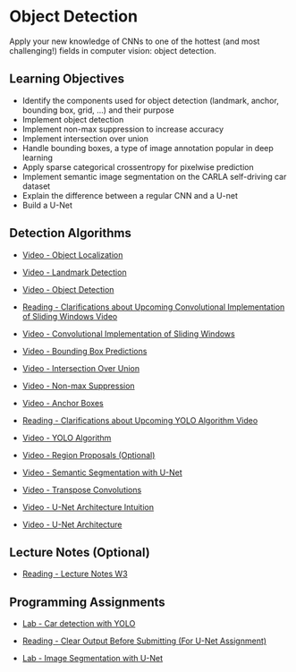# Object Detection

Apply your new knowledge of CNNs to one of the hottest (and most challenging!) fields in computer vision: object detection.

## Learning Objectives

- Identify the components used for object detection (landmark, anchor, bounding box, grid, ...) and their purpose
- Implement object detection
- Implement non-max suppression to increase accuracy
- Implement intersection over union
- Handle bounding boxes, a type of image annotation popular in deep learning
- Apply sparse categorical crossentropy for pixelwise prediction
- Implement semantic image segmentation on the CARLA self-driving car dataset
- Explain the difference between a regular CNN and a U-net
- Build a U-Net

## Detection Algorithms

- [Video - Object Localization](https://www.coursera.org/learn/convolutional-neural-networks/lecture/nEeJM/object-localization)

- [Video - Landmark Detection](https://www.coursera.org/learn/convolutional-neural-networks/lecture/OkD3X/landmark-detection)

- [Video - Object Detection](https://www.coursera.org/learn/convolutional-neural-networks/lecture/VgyWR/object-detection)

- [Reading - Clarifications about Upcoming Convolutional Implementation of Sliding Windows Video](https://www.coursera.org/learn/convolutional-neural-networks/supplement/lk021/clarifications-about-upcoming-convolutional-implementation-of-sliding-windows)

- [Video - Convolutional Implementation of Sliding Windows](https://www.coursera.org/learn/convolutional-neural-networks/lecture/6UnU4/convolutional-implementation-of-sliding-windows)

- [Video - Bounding Box Predictions](https://www.coursera.org/learn/convolutional-neural-networks/lecture/9EcTO/bounding-box-predictions)

- [Video - Intersection Over Union](https://www.coursera.org/learn/convolutional-neural-networks/lecture/p9gxz/intersection-over-union)

- [Video - Non-max Suppression](https://www.coursera.org/learn/convolutional-neural-networks/lecture/dvrjH/non-max-suppression)

- [Video - Anchor Boxes](https://www.coursera.org/learn/convolutional-neural-networks/lecture/yNwO0/anchor-boxes)

- [Reading - Clarifications about Upcoming YOLO Algorithm Video](https://www.coursera.org/learn/convolutional-neural-networks/supplement/l4SFt/clarifications-about-upcoming-yolo-algorithm-video)

- [Video - YOLO Algorithm](https://www.coursera.org/learn/convolutional-neural-networks/lecture/fF3O0/yolo-algorithm)

- [Video - Region Proposals (Optional)](https://www.coursera.org/learn/convolutional-neural-networks/lecture/aCYZv/region-proposals-optional)

- [Video - Semantic Segmentation with U-Net](https://www.coursera.org/learn/convolutional-neural-networks/lecture/rEYzz/semantic-segmentation-with-u-net)

- [Video - Transpose Convolutions](https://www.coursera.org/learn/convolutional-neural-networks/lecture/kyoqR/transpose-convolutions)

- [Video - U-Net Architecture Intuition](https://www.coursera.org/learn/convolutional-neural-networks/lecture/Vw8sl/u-net-architecture-intuition)

- [Video - U-Net Architecture](https://www.coursera.org/learn/convolutional-neural-networks/lecture/GIIWY/u-net-architecture)

## Lecture Notes (Optional)

- [Reading - Lecture Notes W3](./Readings/C4_W3.pdf)

## Programming Assignments

- [Lab - Car detection with YOLO](./Labs/Autonomous_driving_application_Car_detection.ipynb)

- [Reading - Clear Output Before Submitting (For U-Net Assignment)](https://www.coursera.org/learn/convolutional-neural-networks/supplement/CqMzb/clear-output-before-submitting-for-u-net-assignment)

- [Lab - Image Segmentation with U-Net](./Labs/Image_segmentation_Unet_v1.ipynb)